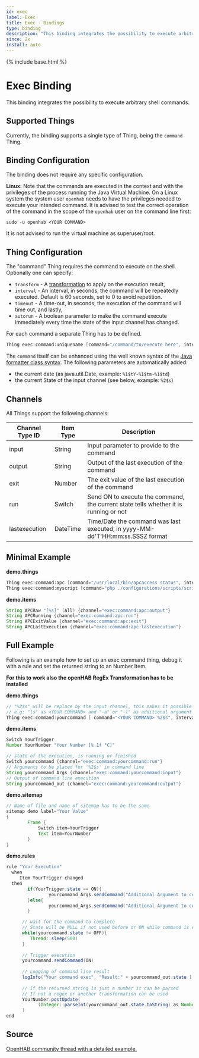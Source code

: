 ```yaml
---
id: exec
label: Exec
title: Exec - Bindings
type: binding
description: "This binding integrates the possibility to execute arbitrary shell commands."
since: 2x
install: auto
---
```


<!-- Attention authors: Do not edit directly. Please add your changes to the appropriate source repository -->

{% include base.html %}

# Exec Binding

This binding integrates the possibility to execute arbitrary shell commands.

## Supported Things

Currently, the binding supports a single type of Thing, being the `command` Thing.

## Binding Configuration

The binding does not require any specific configuration.


**Linux:**
Note that the commands are executed in the context and with the privileges of the process running the Java Virtual Machine.
On a Linux system the system user `openhab` needs to have the privileges needed to execute your intended command.
It is advised to test the correct operation of the command in the scope of the `openhab` user on the command line first:

```shell
sudo -u openhab <YOUR COMMAND>
```

It is not advised to run the virtual machine as superuser/root.

## Thing Configuration

The "command" Thing requires the command to execute on the shell.
Optionally one can specify:


- `transform` - A [transformation](https://www.openhab.org/docs/configuration/transformations.html) to apply on the execution result,
- `interval` - An interval, in seconds, the command will be repeatedly executed. Default is 60 seconds, set to 0 to avoid repetition.
- `timeout` - A time-out, in seconds, the execution of the command will time out, and lastly,
- `autorun` - A boolean parameter to make the command execute immediately every time the state of the input channel has changed.

For each command a separate Thing has to be defined.

```java
Thing exec:command:uniquename [command="/command/to/execute here", interval=15, timeout=5, autorun=false]
```


The `command` itself can be enhanced using the well known syntax of the [Java formatter class syntax](http://docs.oracle.com/javase/7/docs/api/java/util/Formatter.html#syntax).
The following parameters are automatically added:

-   the current date (as java.util.Date, example: `%1$tY-%1$tm-%1$td`)
-   the current State of the input channel (see below, example: `%2$s`)


## Channels

All Things support the following channels:

| Channel Type ID | Item Type | Description                                                                          |
|-----------------|-----------|--------------------------------------------------------------------------------------|
| input           | String    | Input parameter to provide to the command                                            |
| output          | String    | Output of the last execution of the command                                          |
| exit            | Number    | The exit value of the last execution of the command                                  |
| run             | Switch    | Send ON to execute the command, the current state tells whether it is running or not |
| lastexecution   | DateTime  | Time/Date the command was last executed, in yyyy-MM-dd'T'HH:mm:ss.SSSZ format        |


## Minimal Example

**demo.things**

```java
Thing exec:command:apc [command="/usr/local/bin/apcaccess status", interval=15, timeout=5]
Thing exec:command:myscript [command="php ./configurations/scripts/script.php %2$s", transform="REGEX((.*?))"]
```

**demo.items**

```java
String APCRaw "[%s]" (All) {channel="exec:command:apc:output"}
String APCRunning {channel="exec:command:apc:run"}
String APCExitValue {channel="exec:command:apc:exit"}
String APCLastExecution {channel="exec:command:apc:lastexecution"}
```

## Full Example

Following is an example how to set up an exec command thing, debug it with a rule and set the returned string to an Number Item. 

**For this to work also the openHAB RegEx Transformation has to be installed**

**demo.things**

```java
// "%2$s" will be replace by the input channel, this makes it possible to use one command line with different arguments.
// e.g: "ls" as <YOUR COMMAND> and "-a" or "-l" as additional argument set to the input channel in the rule.
Thing exec:command:yourcommand [ command="<YOUR COMMAND> %2$s", interval=0, autorun=false ]
```

**demo.items**

```java
Switch YourTrigger
Number YourNumber "Your Number [%.1f °C]"

// state of the execution, is running or finished
Switch yourcommand {channel="exec:command:yourcommand:run"}
// Arguments to be placed for '%2$s' in command line
String yourcommand_Args {channel="exec:command:yourcommand:input"}
// Output of command line execution 
String yourcommand_out {channel="exec:command:yourcommand:output"}
```

**demo.sitemap**

```java
// Name of file and name of sitemap has to be the same
sitemap demo label="Your Value"
{
        Frame {
            Switch item=YourTrigger
            Text item=YourNumber
        }
}
```

**demo.rules**

```java
rule "Your Execution"
  when
     Item YourTrigger changed
  then
        if(YourTrigger.state == ON){
                yourcommand_Args.sendCommand("Additional Argument to command line for ON")
        }else{
                yourcommand_Args.sendCommand("Additional Argument to command line for OFF")
        }

      // wait for the command to complete
      // State will be NULL if not used before or ON while command is executed
      while(yourcommand.state != OFF){
         Thread::sleep(500)
      }
      
      // Trigger execution
      yourcommand.sendCommand(ON)
      
      // Logging of command line result
      logInfo("Your command exec", "Result:" + yourcommand_out.state )
      
      // If the returned string is just a number it can be parsed
      // If not a regex or another transformation can be used
      YourNumber.postUpdate(
            (Integer::parseInt(yourcommand_out.state.toString) as Number )
      )
end
```

## Source

[OpenHAB community thread with a detailed example.](https://community.openhab.org/t/1-openhab-433mhz-radio-transmitter-tutorial/34977)
